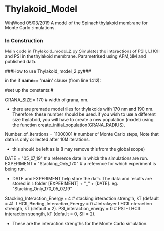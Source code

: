 # Thylakoid_Model
WhjWood 05/03/2019
A model of the Spinach thylakoid membrane for Monte Carlo simulations.
### In Construction ###
Main code in Thylakoid_model_2.py
Simulates the interactions of PSII, LHCII and PSI in the thylakoid membrane.
Parametrised using AFM,SIM and published data.

###How to use Thylakoid_model_2.py###

in the if __name__== '__main__' clause (from line 1412):

#set up the constants:#

GRANA_SIZE = 170 # width of grana, nm.
- there are premade model files for thylakoids with 170 nm and 190 nm. Therefore, these number should be used.
if you wish to use a different size thylakoid, you will have to create a new population (model) using the function create_initial_population(GRANA_RADIUS).

Number_of_iterations = 11000001 # number of Monte Carlo steps, Note that data is only collected after 10M iterations.
- this should be left as is (I may remove this from the global scope)

DATE = "05_07_19"  # a reference date in which the simulations are run.
EXPERIMENT = "Stacking_Only_170"   # a reference for which experiment is being run.
- DATE and EXPERIMENT help store the data. The data and results are stored in a folder [EXPERIMENT] + "_" + [DATE].
eg. "Stacking_Only_170_05_07_19"

Stacking_Interaction_Energy = 4 # stacking interaction strength, kT (default = 4).
LHCII_Binding_Interaction_Energy = 0 # intralayer LHCII interaction strength, kT (default = 2).
PSI_interaction_energy = 0 # PSI - LHCII interaction strength, kT (default = 0, SII = 2).

- These are the interaction strengths for the Monte Carlo simulation.




